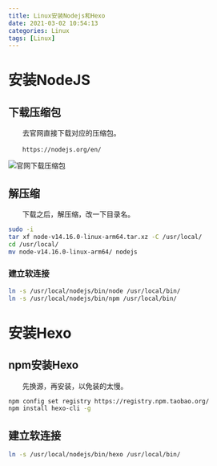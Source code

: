 ```yaml
---
title: Linux安装Nodejs和Hexo
date: 2021-03-02 10:54:13
categories: Linux
tags: [Linux]
---
```


# 安装NodeJS
## 下载压缩包
&emsp;&emsp;去官网直接下载对应的压缩包。

&emsp;&emsp;`https://nodejs.org/en/`

![官网下载压缩包](https://www.853tv.cn/imgs/2021/03/0258f4818f17e9e9.png)

## 解压缩
&emsp;&emsp;下载之后，解压缩，改一下目录名。
```bash
sudo -i
tar xf node-v14.16.0-linux-arm64.tar.xz -C /usr/local/
cd /usr/local/
mv node-v14.16.0-linux-arm64/ nodejs
```
### 建立软连接
```bash
ln -s /usr/local/nodejs/bin/node /usr/local/bin/
ln -s /usr/local/nodejs/bin/npm /usr/local/bin/
```
# 安装Hexo
## npm安装Hexo
&emsp;&emsp;先换源，再安装，以免装的太慢。
```bash
npm config set registry https://registry.npm.taobao.org/
npm install hexo-cli -g
```
## 建立软连接
```bash
ln -s /usr/local/nodejs/bin/hexo /usr/local/bin/
```

